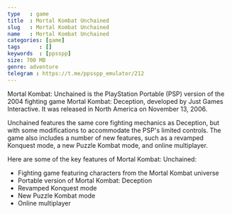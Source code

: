 ```yaml
---
type   : game
title  : Mortal Kombat Unchained
slug   : Mortal Kombat Unchained
name   : Mortal Kombat Unchained
categories: [game]
tags      : []
keywords  : [ppsspp]
size: 700 MB
genre: adventure
telegram : https://t.me/ppsspp_emulator/212
---
```



Mortal Kombat: Unchained is the PlayStation Portable (PSP) version of the 2004 fighting game Mortal Kombat: Deception, developed by Just Games Interactive.  It was released in North America on November 13, 2006.

Unchained features the same core fighting mechanics as Deception, but with some modifications to accommodate the PSP's limited controls. The game also includes a number of new features, such as a revamped Konquest mode, a new Puzzle Kombat mode, and online multiplayer.

Here are some of the key features of Mortal Kombat: Unchained:

* Fighting game featuring characters from the Mortal Kombat universe
* Portable version of Mortal Kombat: Deception
* Revamped Konquest mode
* New Puzzle Kombat mode
* Online multiplayer

